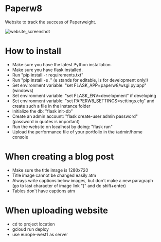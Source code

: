# Paperw8
 Website to track the success of Paperweight.

 ![website_screenshot](https://github.com/user-attachments/assets/bc27f7fb-c049-4979-bd91-a53a3f9c5d17)

# How to install
- Make sure you have the latest Python installation.
- Make sure you have flask installed.
- Run "pip install -r requirements.txt"
- Run "pip install -e ." (e stands for editable, is for development only!)
- Set environment variable: "set FLASK_APP=paperw8/wsgi.py:app" (windows)
- Set environment variable: "set FLASK_ENV=development" if developing
- Set environment variable: "set PAPERW8_SETTINGS=settings.cfg" and create such a file in the instance folder
- Initialize the db: "flask init-db"
- Create an admin account: "flask create-user admin password" (password in quotes is important)
- Run the website on localhost by doing: "flask run"
- Upload the performance file of your portfolio in the /admin/home console

# When creating a blog post
- Make sure the title image is 1280x720
- Title image cannot be changed easily atm
- Always write captions below images, but don't make a new paragraph (go to last character of image link ")" and do shift+enter)
- Tables don't have captions atm

# When uploading website

- cd to project location
- gcloud run deploy
- use europe-west1 as server
